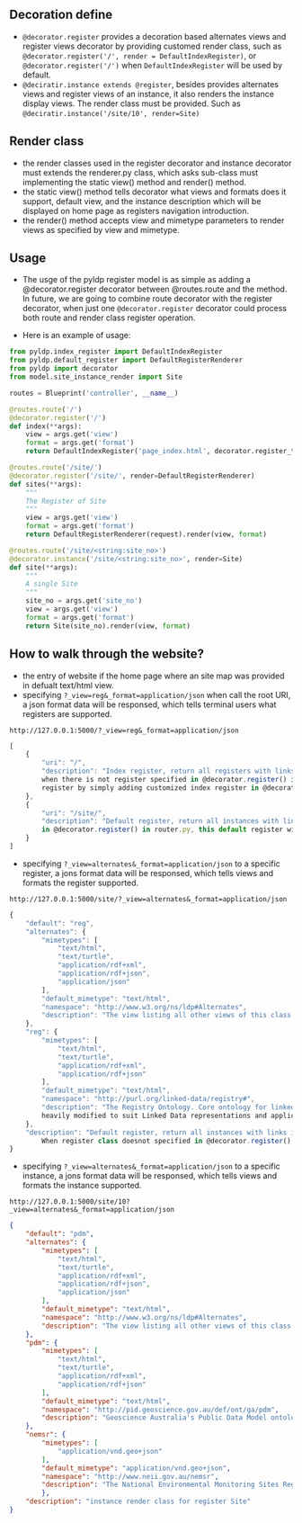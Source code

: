 
## Decoration define ##
* ```@decorator.register``` provides a decoration based alternates views and register views decorator by providing customed render class, such as  ```@decorator.register('/', render = DefaultIndexRegister)```, or ```@decorator.register('/')``` when ```DefaultIndexRegister``` will be used by default.
* ```@deciratir.instance extends @register```, besides provides alternates views and register views of an instance, it also renders the instance display views. The render class must be provided. Such as ```@deciratir.instance('/site/10', render=Site)```

## Render class ##
* the render classes used in the register decorator and instance decorator must extends the renderer.py class, which asks sub-class must implementing the static view() method and render() method.
* the static view() method tells decorator what views and formats does it support, default view, and the instance description which will be displayed on home page as registers navigation introduction.
* the render() method accepts view and mimetype parameters to render views as specified by view and mimetype.

## Usage ##
* The usge of the pyldp register model is as simple as adding a @decorator.register decorator between @routes.route and the method.  In future, we are going to combine route decorator with the register decorator, when just one ```@decorator.register``` decorator could process both route and render class register operation. 

* Here is an example of usage:
``` python
from pyldp.index_register import DefaultIndexRegister
from pyldp.default_register import DefaultRegisterRenderer
from pyldp import decorator
from model.site_instance_render import Site

routes = Blueprint('controller', __name__)

@routes.route('/')
@decorator.register('/') 
def index(**args):
    view = args.get('view')
    format = args.get('format')
    return DefaultIndexRegister('page_index.html', decorator.register_tree).render(view, format)

@routes.route('/site/')
@decorator.register('/site/', render=DefaultRegisterRenderer)
def sites(**args):
    """
    The Register of Site
    """
    view = args.get('view')
    format = args.get('format')
    return DefaultRegisterRenderer(request).render(view, format)

@routes.route('/site/<string:site_no>')
@decorator.instance('/site/<string:site_no>', render=Site)
def site(**args):
    """
    A single Site
    """
    site_no = args.get('site_no')
    view = args.get('view')
    format = args.get('format')
    return Site(site_no).render(view, format)
```

## How to walk through the website? ##
* the entry of website if the home page where an site map was provided in defualt text/html view. 
* specifying ```?_view=reg&_format=application/json``` when call the root URI, a json format data will be responsed, which tells terminal users what registers are supported.
```
http://127.0.0.1:5000/?_view=reg&_format=application/json
```
```javascript
[
	{
		"uri": "/",
		"description": "Index register, return all registers with links navigating to them. This index register will be used
		when there is not register specified in @decorator.register() in routes.py.  People can replace this default 	
		register by simply adding customized index register in @decorator.register() decorator."
	},
	{
		"uri": "/site/",
		"description": "Default register, return all instances with links in one page.   When register class doesnot specified 
		in @decorator.register() in router.py, this default register will be applied."
	}
]

```
* specifying ```?_view=alternates&_format=application/json``` to a specific register, a jons format data will be responsed, which tells views and formats the register supported.
```
http://127.0.0.1:5000/site/?_view=alternates&_format=application/json
```
```javascript
{
	"default": "reg",
	"alternates": {
		"mimetypes": [
			"text/html",
			"text/turtle",
			"application/rdf+xml",
			"application/rdf+json",
			"application/json"
		],
		"default_mimetype": "text/html",
		"namespace": "http://www.w3.org/ns/ldp#Alternates",
		"description": "The view listing all other views of this class of object"
	},
	"reg": {
		"mimetypes": [
			"text/html",
			"text/turtle",
			"application/rdf+xml",
			"application/rdf+json"
		],
		"default_mimetype": "text/html",
		"namespace": "http://purl.org/linked-data/registry#",
		"description": "The Registry Ontology. Core ontology for linked data registry services. Based on ISO19135 but 
		heavily modified to suit Linked Data representations and applications"
	},
	"description": "Default register, return all instances with links in one page.   
		When register class doesnot specified in @decorator.register() in router.py, this default register will be applied."
}
```
* specifying ```?_view=alternates&_format=application/json``` to a specific instance, a jons format data will be responsed, which tells views and formats the instance supported.
```
http://127.0.0.1:5000/site/10?_view=alternates&_format=application/json
```

```json
{
	"default": "pdm",
	"alternates": {
		"mimetypes": [
			"text/html",
			"text/turtle",
			"application/rdf+xml",
			"application/rdf+json",
			"application/json"
		],
		"default_mimetype": "text/html",
		"namespace": "http://www.w3.org/ns/ldp#Alternates",
		"description": "The view listing all other views of this class of object"
	},
	"pdm": {
		"mimetypes": [
			"text/html",
			"text/turtle",
			"application/rdf+xml",
			"application/rdf+json"
		],
		"default_mimetype": "text/html",
		"namespace": "http://pid.geoscience.gov.au/def/ont/ga/pdm",
		"description": "Geoscience Australia's Public Data Model ontology"
	},
	"nemsr": {
		"mimetypes": [
			"application/vnd.geo+json"
		],
		"default_mimetype": "application/vnd.geo+json",
		"namespace": "http://www.neii.gov.au/nemsr",
		"description": "The National Environmental Monitoring Sites Register"
		},
	"description": "instance render class for register Site"
}
```
	
		
		
